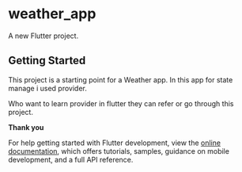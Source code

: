 # weather_app

A new Flutter project.

## Getting Started

This project is a starting point for a Weather app.
In this app for state manage i used provider.

Who want to learn provider in flutter they can refer or go through this project.


**Thank you**

For help getting started with Flutter development, view the
[online documentation](https://docs.flutter.dev/), which offers tutorials,
samples, guidance on mobile development, and a full API reference.
